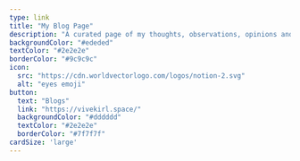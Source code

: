 ```yaml
---
type: link
title: "My Blog Page"
description: "A curated page of my thoughts, observations, opinions and more."
backgroundColor: "#ededed"
textColor: "#2e2e2e"
borderColor: "#9c9c9c"
icon: 
  src: "https://cdn.worldvectorlogo.com/logos/notion-2.svg"
  alt: "eyes emoji"
button: 
  text: "Blogs"
  link: "https://vivekirl.space/"
  backgroundColor: "#dddddd"
  textColor: "#2e2e2e"
  borderColor: "#7f7f7f"
cardSize: 'large'
---
```

